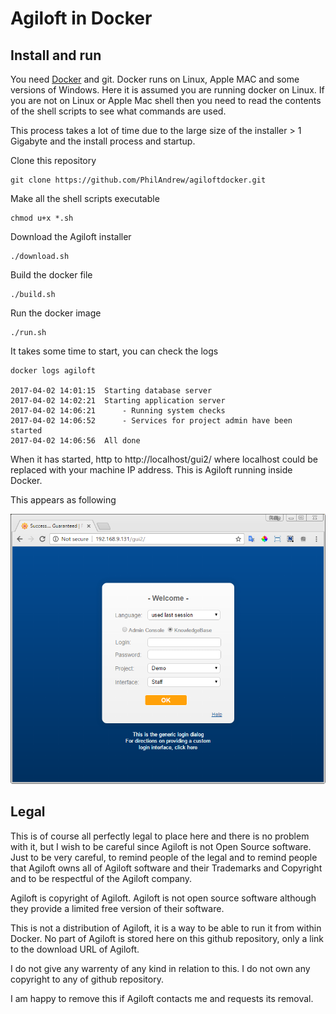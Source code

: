
# Agiloft in Docker

## Install and run

You need [Docker](https://www.docker.com/) and git. Docker runs on Linux, Apple MAC and some versions of Windows. Here it is assumed you are running docker on Linux. If you are not on Linux or Apple Mac shell then you need to read the contents of the shell scripts to see what commands are used.

This process takes a lot of time due to the large size of the installer > 1 Gigabyte and the install process and startup.

Clone this repository

    git clone https://github.com/PhilAndrew/agiloftdocker.git

Make all the shell scripts executable

    chmod u+x *.sh
    
Download the Agiloft installer    
    
    ./download.sh

Build the docker file    
    
    ./build.sh
    
Run the docker image
    
    ./run.sh
    
It takes some time to start, you can check the logs    
    
    docker logs agiloft

    2017-04-02 14:01:15  Starting database server
    2017-04-02 14:02:21  Starting application server
    2017-04-02 14:06:21  	 - Running system checks
    2017-04-02 14:06:52  	 - Services for project admin have been started
    2017-04-02 14:06:56  All done

When it has started, http to http://localhost/gui2/ where localhost could be replaced with your machine IP address. This is Agiloft running inside Docker.

This appears as following

![Alt text](screenshot.png?raw=true "Optional Title")

## Legal

This is of course all perfectly legal to place here and there is no problem with it, but I wish to be careful since Agiloft is not Open Source software.
Just to be very careful, to remind people of the legal and to remind people that Agiloft owns all of Agiloft software and their Trademarks and Copyright and to be respectful of the Agiloft company.

Agiloft is copyright of Agiloft. Agiloft is not open source software although they provide a limited free version of their software.

This is not a distribution of Agiloft, it is a way to be able to run it from within Docker. No part of Agiloft is stored here on this github repository, only a link to the download URL of Agiloft.

I do not give any warrenty of any kind in relation to this. I do not own any copyright to any of github repository.

I am happy to remove this if Agiloft contacts me and requests its removal.

